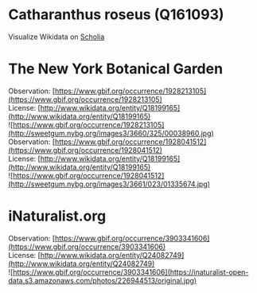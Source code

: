
Catharanthus roseus (Q161093)
=============================
  
Visualize Wikidata on [Scholia](https://scholia.toolforge.org/taxon/Q161093)
# The New York Botanical Garden
  
Observation: [https://www.gbif.org/occurrence/1928213105](https://www.gbif.org/occurrence/1928213105)  
License: [http://www.wikidata.org/entity/Q18199165](http://www.wikidata.org/entity/Q18199165)  
![https://www.gbif.org/occurrence/1928213105](http://sweetgum.nybg.org/images3/3660/325/00038960.jpg)  
Observation: [https://www.gbif.org/occurrence/1928041512](https://www.gbif.org/occurrence/1928041512)  
License: [http://www.wikidata.org/entity/Q18199165](http://www.wikidata.org/entity/Q18199165)  
![https://www.gbif.org/occurrence/1928041512](http://sweetgum.nybg.org/images3/3661/023/01335674.jpg)
# iNaturalist.org
  
Observation: [https://www.gbif.org/occurrence/3903341606](https://www.gbif.org/occurrence/3903341606)  
License: [http://www.wikidata.org/entity/Q24082749](http://www.wikidata.org/entity/Q24082749)  
![https://www.gbif.org/occurrence/3903341606](https://inaturalist-open-data.s3.amazonaws.com/photos/226944513/original.jpg)